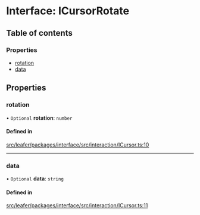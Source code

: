 # Interface: ICursorRotate

## Table of contents

### Properties

- [rotation](ICursorRotate.md#rotation)
- [data](ICursorRotate.md#data)

## Properties

### rotation

• `Optional` **rotation**: `number`

#### Defined in

[src/leafer/packages/interface/src/interaction/ICursor.ts:10](https://github.com/leaferjs/leafer/blob/ddf9650d989917c451947b101193d83f38b9fdcf/packages/interface/src/interaction/ICursor.ts#L10)

___

### data

• `Optional` **data**: `string`

#### Defined in

[src/leafer/packages/interface/src/interaction/ICursor.ts:11](https://github.com/leaferjs/leafer/blob/ddf9650d989917c451947b101193d83f38b9fdcf/packages/interface/src/interaction/ICursor.ts#L11)
